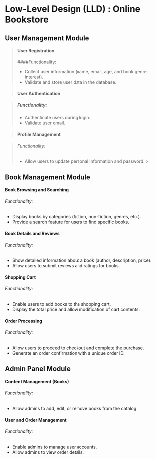 # Low-Level Design (LLD) : Online Bookstore
## User Management Module
> #### User Registration
> ####Functionality:
> - Collect user information (name, email, age, and book genre interest).
> - Validate and store user data in the database.

> #### User Authentication

> ##### Functionality:
> - Authenticate users during login.
> - Validate user email.

> #### Profile Management

> ###### Functionality:
> - Allow users to update personal information and password. >

## Book Management Module

#### Book Browsing and Searching

###### Functionality:
- Display books by categories (fiction, non-fiction, genres, etc.).
- Provide a search feature for users to find specific books.

#### Book Details and Reviews

###### Functionality:
- Show detailed information about a book (author, description, price).
- Allow users to submit reviews and ratings for books.

#### Shopping Cart

###### Functionality:
- Enable users to add books to the shopping cart.
- Display the total price and allow modification of cart contents.

#### Order Processing

###### Functionality:
- Allow users to proceed to checkout and complete the purchase.
- Generate an order confirmation with a unique order ID.

## Admin Panel Module

#### Content Management (Books)

###### Functionality:
- Allow admins to add, edit, or remove books from the catalog.

#### User and Order Management

###### Functionality:
- Enable admins to manage user accounts.
- Allow admins to view order details.
